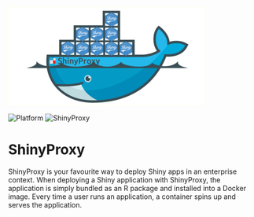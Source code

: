 ![](shinyproxy.png)

![Platform](https://img.shields.io/badge/Platform-linux--64%20-blue.svg)
![ShinyProxy](https://img.shields.io/badge/ShinyProxy-shinyproxy-2.6.1--64%20-blue.svg)


# ShinyProxy
ShinyProxy is your favourite way to deploy Shiny apps in an enterprise context.
When deploying a Shiny application with ShinyProxy, the application is simply bundled 
as an R package and installed into a Docker image. Every time a user runs an application, 
a container spins up and serves the application.
